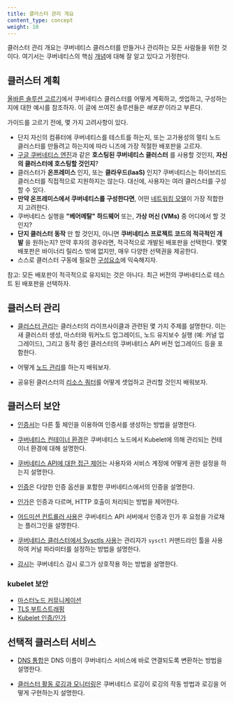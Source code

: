 ```yaml
---
title: 클러스터 관리 개요
content_type: concept
weight: 10
---
```


<!-- overview -->
클러스터 관리 개요는 쿠버네티스 클러스터를 만들거나 관리하는 모든 사람들을 위한 것이다.
여기서는 쿠버네티스의 핵심 [개념](/ko/docs/concepts/)에 대해 잘 알고 있다고 가정한다.


<!-- body -->
## 클러스터 계획

[올바른 솔루션 고르기](/ko/docs/setup/pick-right-solution/)에서 쿠버네티스 클러스터를 어떻게 계획하고, 셋업하고, 구성하는 지에 대한 예시를 참조하자. 이 글에 쓰여진 솔루션들은 *배포판* 이라고 부른다.

가이드를 고르기 전에, 몇 가지 고려사항이 있다.

 - 단지 자신의 컴퓨터에 쿠버네티스를 테스트를 하는지, 또는 고가용성의 멀티 노드 클러스터를 만들려고 하는지에 따라 니즈에 가장 적절한 배포판을 고르자.
 - [구글 쿠버네티스 엔진](https://cloud.google.com/kubernetes-engine/)과 같은 **호스팅된 쿠버네티스 클러스터** 를 사용할 것인지, **자신의 클러스터에 호스팅할 것인지**?
 - 클러스터가 **온프레미스** 인지, 또는 **클라우드(IaaS)** 인지? 쿠버네티스는 하이브리드 클러스터를 직접적으로 지원하지는 않는다. 대신에, 사용자는 여러 클러스터를 구성할 수 있다.
 - **만약 온프레미스에서 쿠버네티스를 구성한다면**, 어떤 [네트워킹 모델](/docs/concepts/cluster-administration/networking/)이 가장 적합한지 고려한다.
 - 쿠버네티스 실행을 **"베어메탈" 하드웨어** 또는, **가상 머신 (VMs)** 중 어디에서 할 것 인지?
 - **단지 클러스터 동작** 만 할 것인지, 아니면 **쿠버네티스 프로젝트 코드의 적극적인 개발** 을 원하는지? 만약 후자의 경우라면,
   적극적으로 개발된 배포판을 선택한다. 몇몇 배포판은 바이너리 릴리스 밖에 없지만,
   매우 다양한 선택권을 제공한다.
 - 스스로 클러스터 구동에 필요한 [구성요소](/ko/docs/concepts/overview/components/)에 익숙해지자.

참고: 모든 배포판이 적극적으로 유지되는 것은 아니다. 최근 버전의 쿠버네티스로 테스트 된 배포판을 선택하자.

## 클러스터 관리

* [클러스터 관리](/ko/docs/tasks/administer-cluster/cluster-management/)는 클러스터의 라이프사이클과 관련된 몇 가지 주제를 설명한다. 이는 새 클러스터 생성, 마스터와 워커노드 업그레이드, 노드 유지보수 실행 (예: 커널 업그레이드), 그리고 동작 중인 클러스터의 쿠버네티스 API 버전 업그레이드 등을 포함한다.

* 어떻게 [노드 관리](/ko/docs/concepts/architecture/nodes/)를 하는지 배워보자.

* 공유된 클러스터의 [리소스 쿼터](/ko/docs/concepts/policy/resource-quotas/)를 어떻게 셋업하고 관리할 것인지 배워보자.

## 클러스터 보안

* [인증서](/docs/concepts/cluster-administration/certificates/)는 다른 툴 체인을 이용하여 인증서를 생성하는 방법을 설명한다.

* [쿠버네티스 컨테이너 환경](/ko/docs/concepts/containers/container-environment/)은 쿠버네티스 노드에서 Kubelet에 의해 관리되는 컨테이너 환경에 대해 설명한다.

* [쿠버네티스 API에 대한 접근 제어](/docs/reference/access-authn-authz/controlling-access/)는 사용자와 서비스 계정에 어떻게 권한 설정을 하는지 설명한다.

* [인증](/docs/reference/access-authn-authz/authentication/)은 다양한 인증 옵션을 포함한 쿠버네티스에서의 인증을 설명한다.

* [인가](/docs/reference/access-authn-authz/authorization/)은 인증과 다르며, HTTP 호출이 처리되는 방법을 제어한다.

* [어드미션 컨트롤러 사용](/docs/reference/access-authn-authz/admission-controllers/)은 쿠버네티스 API 서버에서 인증과 인가 후 요청을 가로채는 플러그인을 설명한다.

* [쿠버네티스 클러스터에서 Sysctls 사용](/docs/concepts/cluster-administration/sysctl-cluster/)는 관리자가 `sysctl` 커맨드라인 툴을 사용하여 커널 파라미터를 설정하는 방법을 설명한다.

* [감시](/docs/tasks/debug-application-cluster/audit/)는 쿠버네티스 감시 로그가 상호작용 하는 방법을 설명한다.

### kubelet 보안
  * [마스터노드 커뮤니케이션](/ko/docs/concepts/architecture/master-node-communication/)
  * [TLS 부트스트래핑](/docs/reference/command-line-tools-reference/kubelet-tls-bootstrapping/)
  * [Kubelet 인증/인가](/docs/admin/kubelet-authentication-authorization/)

## 선택적 클러스터 서비스

* [DNS 통합](/ko/docs/concepts/services-networking/dns-pod-service/)은 DNS 이름이 쿠버네티스 서비스에 바로 연결되도록 변환하는 방법을 설명한다.

* [클러스터 활동 로깅과 모니터링](/docs/concepts/cluster-administration/logging/)은 쿠버네티스 로깅이 로깅의 작동 방법과 로깅을 어떻게 구현하는지 설명한다.


